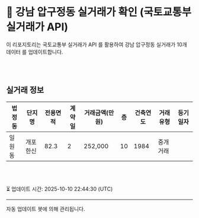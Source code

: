 
# 🚩 강남 압구정동 실거래가 확인 (국토교통부 실거래가 API)

이 리포지토리는 국토교통부 실거래가 API 를 활용하여 강남 압구정동 실거래가 10개 데이터 를 업데이트합니다.

<br>
<br>

## 실거래 정보
| 법정동 | 단지명 | 전용면적 | 계약일 | 거래금액(만원) | 층 | 건축연도 | 거래유형 | 등기일자 |
| --- | --- | --- | --- | --- | --- | --- | --- | --- |
| 일원동 | 개포한신 | 82.3 | 2 | 252,000 | 10 | 1984 | 중개거래 |  |

<br>
<br>

⏳ 업데이트 시간: 2025-10-10 22:44:30 (UTC)

---
자동 업데이트 봇에 의해 관리됩니다.
    